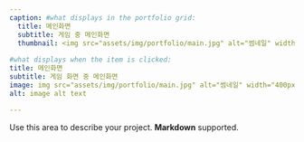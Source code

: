 ```yaml
---
caption: #what displays in the portfolio grid:
  title: 메인화면
  subtitle: 게임 중 메인화면
  thumbnail: <img src="assets/img/portfolio/main.jpg" alt="썸네일" width="400px" height="300px">
  
#what displays when the item is clicked:
title: 메인화면
subtitle: 게임 화면 중 메인화면
image: img src="assets/img/portfolio/main.jpg" alt="썸네일" width="400px" height="300px"
alt: image alt text

---
```

Use this area to describe your project. **Markdown** supported.
